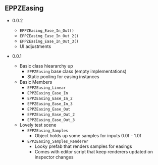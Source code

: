 EPPZEasing
----------

* 0.0.2

	+ `EPPZEasing_Ease_In_Out()`
	+ `EPPZEasing_Ease_In_Out_2()`
	+ `EPPZEasing_Ease_In_Out_3()`
	+ UI adjustments

* 0.0.1

	+ Basic class hieararchy up
		+ `EPPZEasing` base class (empty implementations)
		+ Static pooling for easing instances
	+ Basic Members
		+ `EPPZEasing_Linear`
		+ `EPPZEasing_Ease_In`		
		+ `EPPZEasing_Ease_In_2`		
		+ `EPPZEasing_Ease_In_3`		
		+ `EPPZEasing_Ease_Out`		
		+ `EPPZEasing_Ease_Out_2`		
		+ `EPPZEasing_Ease_Out_3`		
	+ Lovely test scene
		+ `EPPZEasing_Samples`
			+ Object holds up some samples for inputs 0.0f - 1.0f
		+ `EPPZEasing_Samples_Renderer`
			+ Looky prefab that renders samples for easings
			+ Comes with editor script that keep renderers updated on inspector changes
